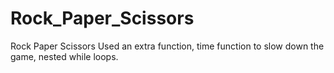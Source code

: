 # Rock_Paper_Scissors
Rock Paper Scissors
Used an extra function, time function to slow down the game, nested while loops.
